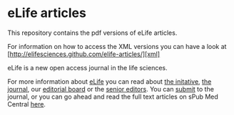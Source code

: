 eLife articles
==============

This repository contains the pdf versions of eLife articles.

For information on how to access the XML versions you can have a look at [http://elifesciences.github.com/elife-articles/][xml]

eLife is a new open access journal in the life sciences. 

For more information about [eLife][el] you can read about [the initative][eli], [the journal][elj], our 
[editorial board][elb] or the [senior editors][els]. You can [submit][sub] to the journal, or you can go ahead and 
read the full text articles on sPub Med Central [here][pmc].

[xml]: http://elifesciences.github.com/elife-articles/
[el]: http://www.elifesciences.org/
[eli]: http://www.elifesciences.org/about/
[elj]: http://www.elifesciences.org/the-journal/
[elb]: http://www.elifesciences.org/about/elife-community/reviewing-editors/
[els]: http://www.elifesciences.org/about/elife-community/editorial-leadership/
[sub]: http://submit.elifesciences.org/cgi-bin/main.plex
[pmc]: http://www.ncbi.nlm.nih.gov/pmc/issues/214921/